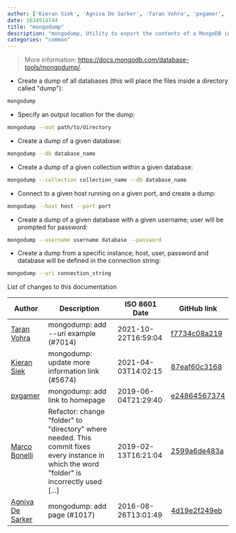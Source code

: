```yaml
---
author: ['Kieran Siek', 'Agniva De Sarker', 'Taran Vohra', 'pxgamer', 'Marco Bonelli']
date: 1634914744
title: "mongodump"
description: "mongodump, Utility to export the contents of a MongoDB instance."
categories: "common"
---
```

> More information: <https://docs.mongodb.com/database-tools/mongodump/>.

- Create a dump of all databases (this will place the files inside a directory called "dump"):

```bash
mongodump
```

- Specify an output location for the dump:

```bash
mongodump --out path/to/directory
```

- Create a dump of a given database:

```bash
mongodump --db database_name
```

- Create a dump of a given collection within a given database:

```bash
mongodump --collection collection_name --db database_name
```

- Connect to a given host running on a given port, and create a dump:

```bash
mongodump --host host --port port
```

- Create a dump of a given database with a given username; user will be prompted for password:

```bash
mongodump --username username database --password
```

- Create a dump from a specific instance; host, user, password and database will be defined in the connection string:

```bash
mongodump --uri connection_string
```
List of changes to this documentation


Author | Description | ISO 8601 Date | GitHub link
------|-----|-----|-----
[Taran Vohra](mailto:taran.vohra@hotmail.com) | mongodump: add --uri example (#7014) | 2021-10-22T16:59:04 | [f7734c08a219](https://github.com/tldr-pages/tldr/commit/f7734c08a219326d2a0c4410abc6f3b6fd00adac)
[Kieran Siek](mailto:kieransiek@protonmail.com) | mongodump: update more information link (#5674) | 2021-04-03T14:02:15 | [87eaf60c3168](https://github.com/tldr-pages/tldr/commit/87eaf60c31684a5589b99c7e08b8cd0cbd2723a5)
[pxgamer](mailto:owzie123@gmail.com) | mongodump: add link to homepage | 2019-06-04T21:29:40 | [e24864567374](https://github.com/tldr-pages/tldr/commit/e24864567374735228c9f18c9ac53e270cc2b716)
[Marco Bonelli](mailto:mb5.marcob@gmail.com) | Refactor: change "folder" to "directory" where needed. This commit fixes every instance in which the word "folder" is incorrectly used [...] | 2019-02-13T16:21:04 | [2599a6de483a](https://github.com/tldr-pages/tldr/commit/2599a6de483a70601ab17b29e0f18a5a8bdcaa12)
[Agniva De Sarker](mailto:agnivade@yahoo.co.in) | mongodump: add page (#1017) | 2016-08-26T13:01:49 | [4d19e2f249eb](https://github.com/tldr-pages/tldr/commit/4d19e2f249eb9d8c4a6ed04f7df45ea9afc01cd1)

